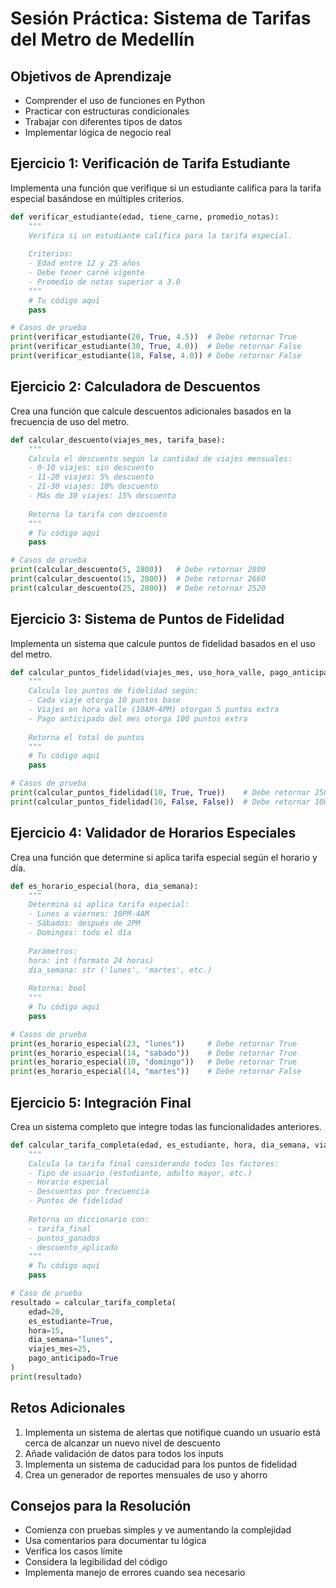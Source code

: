 # Sesión Práctica: Sistema de Tarifas del Metro de Medellín

## Objetivos de Aprendizaje
- Comprender el uso de funciones en Python
- Practicar con estructuras condicionales
- Trabajar con diferentes tipos de datos
- Implementar lógica de negocio real

## Ejercicio 1: Verificación de Tarifa Estudiante
Implementa una función que verifique si un estudiante califica para la tarifa especial basándose en múltiples criterios.

```python
def verificar_estudiante(edad, tiene_carne, promedio_notas):
    """
    Verifica si un estudiante califica para la tarifa especial.
    
    Criterios:
    - Edad entre 12 y 25 años
    - Debe tener carné vigente
    - Promedio de notas superior a 3.0
    """
    # Tu código aquí
    pass

# Casos de prueba
print(verificar_estudiante(20, True, 4.5))  # Debe retornar True
print(verificar_estudiante(30, True, 4.0))  # Debe retornar False
print(verificar_estudiante(18, False, 4.0)) # Debe retornar False
```

## Ejercicio 2: Calculadora de Descuentos
Crea una función que calcule descuentos adicionales basados en la frecuencia de uso del metro.

```python
def calcular_descuento(viajes_mes, tarifa_base):
    """
    Calcula el descuento según la cantidad de viajes mensuales:
    - 0-10 viajes: sin descuento
    - 11-20 viajes: 5% descuento
    - 21-30 viajes: 10% descuento
    - Más de 30 viajes: 15% descuento
    
    Retorna la tarifa con descuento
    """
    # Tu código aquí
    pass

# Casos de prueba
print(calcular_descuento(5, 2800))   # Debe retornar 2800
print(calcular_descuento(15, 2800))  # Debe retornar 2660
print(calcular_descuento(25, 2800))  # Debe retornar 2520
```

## Ejercicio 3: Sistema de Puntos de Fidelidad
Implementa un sistema que calcule puntos de fidelidad basados en el uso del metro.

```python
def calcular_puntos_fidelidad(viajes_mes, uso_hora_valle, pago_anticipado):
    """
    Calcula los puntos de fidelidad según:
    - Cada viaje otorga 10 puntos base
    - Viajes en hora valle (10AM-4PM) otorgan 5 puntos extra
    - Pago anticipado del mes otorga 100 puntos extra
    
    Retorna el total de puntos
    """
    # Tu código aquí
    pass

# Casos de prueba
print(calcular_puntos_fidelidad(10, True, True))    # Debe retornar 250
print(calcular_puntos_fidelidad(10, False, False))  # Debe retornar 100
```

## Ejercicio 4: Validador de Horarios Especiales
Crea una función que determine si aplica tarifa especial según el horario y día.

```python
def es_horario_especial(hora, dia_semana):
    """
    Determina si aplica tarifa especial:
    - Lunes a viernes: 10PM-4AM
    - Sábados: después de 2PM
    - Domingos: todo el día
    
    Parámetros:
    hora: int (formato 24 horas)
    dia_semana: str ('lunes', 'martes', etc.)
    
    Retorna: bool
    """
    # Tu código aquí
    pass

# Casos de prueba
print(es_horario_especial(23, "lunes"))     # Debe retornar True
print(es_horario_especial(14, "sabado"))    # Debe retornar True
print(es_horario_especial(10, "domingo"))   # Debe retornar True
print(es_horario_especial(14, "martes"))    # Debe retornar False
```

## Ejercicio 5: Integración Final
Crea un sistema completo que integre todas las funcionalidades anteriores.

```python
def calcular_tarifa_completa(edad, es_estudiante, hora, dia_semana, viajes_mes, pago_anticipado):
    """
    Calcula la tarifa final considerando todos los factores:
    - Tipo de usuario (estudiante, adulto mayor, etc.)
    - Horario especial
    - Descuentos por frecuencia
    - Puntos de fidelidad
    
    Retorna un diccionario con:
    - tarifa_final
    - puntos_ganados
    - descuento_aplicado
    """
    # Tu código aquí
    pass

# Caso de prueba
resultado = calcular_tarifa_completa(
    edad=20,
    es_estudiante=True,
    hora=15,
    dia_semana="lunes",
    viajes_mes=25,
    pago_anticipado=True
)
print(resultado)
```

## Retos Adicionales
1. Implementa un sistema de alertas que notifique cuando un usuario está cerca de alcanzar un nuevo nivel de descuento
2. Añade validación de datos para todos los inputs
3. Implementa un sistema de caducidad para los puntos de fidelidad
4. Crea un generador de reportes mensuales de uso y ahorro

## Consejos para la Resolución
- Comienza con pruebas simples y ve aumentando la complejidad
- Usa comentarios para documentar tu lógica
- Verifica los casos límite
- Considera la legibilidad del código
- Implementa manejo de errores cuando sea necesario